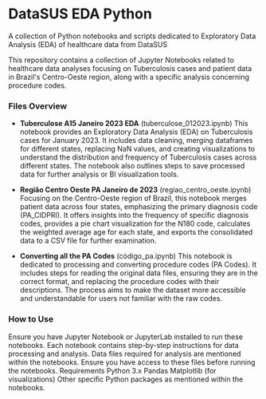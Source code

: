 # DataSUS EDA Python
A collection of Python notebooks and scripts dedicated to Exploratory Data Analysis (EDA) of healthcare data from DataSUS

This repository contains a collection of Jupyter Notebooks related to healthcare data analyses focusing on Tuberculosis cases and patient data in Brazil's Centro-Oeste region, along with a specific analysis concerning procedure codes.

### Files Overview
- **Tuberculose A15 Janeiro 2023 EDA** (tuberculose_012023.ipynb)
This notebook provides an Exploratory Data Analysis (EDA) on Tuberculosis cases for January 2023. It includes data cleaning, merging dataframes for different states, replacing NaN values, and creating visualizations to understand the distribution and frequency of Tuberculosis cases across different states. The notebook also outlines steps to save processed data for further analysis or BI visualization tools.

- **Região Centro Oeste PA Janeiro de 2023** (regiao_centro_oeste.ipynb)
Focusing on the Centro-Oeste region of Brazil, this notebook merges patient data across four states, emphasizing the primary diagnosis code (PA_CIDPRI). It offers insights into the frequency of specific diagnosis codes, provides a pie chart visualization for the N180 code, calculates the weighted average age for each state, and exports the consolidated data to a CSV file for further examination.

- **Converting all the PA Codes** (código_pa.ipynb)
This notebook is dedicated to processing and converting procedure codes (PA Codes). It includes steps for reading the original data files, ensuring they are in the correct format, and replacing the procedure codes with their descriptions. The process aims to make the dataset more accessible and understandable for users not familiar with the raw codes.

### How to Use
Ensure you have Jupyter Notebook or JupyterLab installed to run these notebooks.
Each notebook contains step-by-step instructions for data processing and analysis.
Data files required for analysis are mentioned within the notebooks. Ensure you have access to these files before running the notebooks.
Requirements
Python 3.x
Pandas
Matplotlib (for visualizations)
Other specific Python packages as mentioned within the notebooks.

